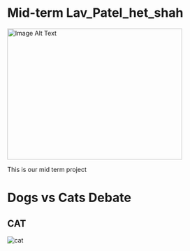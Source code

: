 # Mid-term Lav_Patel_het_shah

<img src="images/dog.jpg" alt="Image Alt Text" width="400" height="300">

This is our mid term project
# Dogs vs Cats Debate


## CAT
![cat](https://github.com/lavpatel3/Mid-term/assets/159943580/43436752-8eb1-4387-b55d-7aca61273671)



